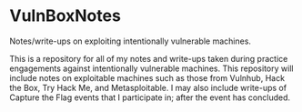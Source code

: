 # VulnBoxNotes
Notes/write-ups on exploiting intentionally vulnerable machines. 

This is a repository for all of my notes and write-ups taken during practice engagements against intentionally vulnerable machines. This repository will include notes on exploitable machines such as those from Vulnhub, Hack the Box, Try Hack Me, and Metasploitable. I may also include write-ups of Capture the Flag events that I participate in; after the event has concluded. 
